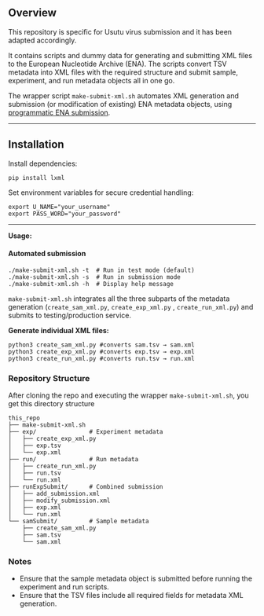 ## Overview

This repository is specific for Usutu virus submission and it has been adapted accordingly.

It contains scripts and dummy data for generating and submitting XML files to the European Nucleotide Archive (ENA). The scripts convert TSV metadata into XML files with the required structure and submit sample, experiment, and run metadata objects all in one go.

The wrapper script `make-submit-xml.sh` automates XML generation and submission (or modification of existing) ENA metadata objects, using [programmatic ENA submission](https://ena-docs.readthedocs.io/en/latest/submit/reads/programmatic.html).

---

## Installation

Install dependencies:
```
pip install lxml
```


Set environment variables for secure credential handling:
```
export U_NAME="your_username"
export PASS_WORD="your_password"
```

---

**Usage:**

#### Automated submission

```
./make-submit-xml.sh -t  # Run in test mode (default)
./make-submit-xml.sh -s  # Run in submission mode
./make-submit-xml.sh -h  # Display help message
```

`make-submit-xml.sh` integrates all the three subparts of the metadata generation (`create_sam_xml.py`, `create_exp_xml.py` , `create_run_xml.py`) and submits to testing/production service.



**Generate individual XML files:**
```
python3 create_sam_xml.py #converts sam.tsv → sam.xml
python3 create_exp_xml.py #converts exp.tsv → exp.xml
python3 create_run_xml.py #converts run.tsv → run.xml
```

### Repository Structure

After cloning the repo and executing the wrapper `make-submit-xml.sh`, you get this directory structure

```
this_repo
├── make-submit-xml.sh
├── exp/               # Experiment metadata
│   ├── create_exp_xml.py
│   ├── exp.tsv
│   └── exp.xml
├── run/               # Run metadata
│   ├── create_run_xml.py
│   ├── run.tsv
│   └── run.xml
├── runExpSubmit/      # Combined submission
│   ├── add_submission.xml
│   ├── modify_submission.xml
│   ├── exp.xml
│   └── run.xml
└── samSubmit/         # Sample metadata
    ├── create_sam_xml.py
    ├── sam.tsv
    └── sam.xml
```


### Notes  

- Ensure that the sample metadata object is submitted before running the experiment and run scripts.
- Ensure that the TSV files include all required fields for metadata XML generation.
